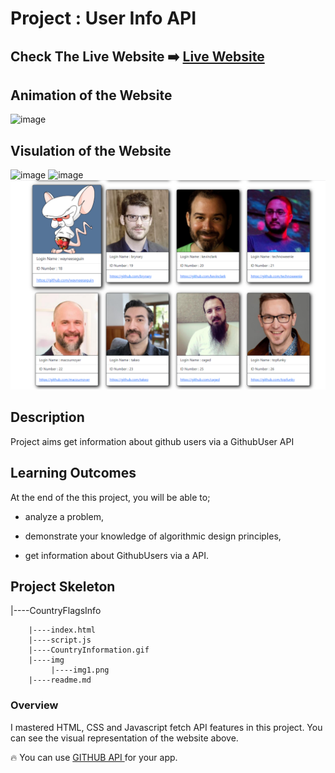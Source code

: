 # Project : User Info API

## Check The Live Website ➡️ [Live Website](https://skycooper.github.io/UsersInfoAPI/)

## Animation of the Website

![image](./CountryInformation.gif)

## Visulation of the Website

![image](https://user-images.githubusercontent.com/106506769/194232673-27613c60-2384-47ee-90db-8c6322c49a5e.png)
![image](https://user-images.githubusercontent.com/106506769/194232860-3a6deeb2-a037-421d-99cb-6abb6f7d19d9.png)
![image](./img/img1.png)

## Description

Project aims get information about github users via a GithubUser API

## Learning Outcomes

At the end of the this project, you will be able to;

- analyze a problem,

- demonstrate your knowledge of algorithmic design principles,

- get information about GithubUsers via a API.


## Project Skeleton 

|----CountryFlagsInfo

        |----index.html  
        |----script.js
        |----CountryInformation.gif
        |----img
             |----img1.png
        |----readme.md 
        
  

### Overview
I mastered HTML, CSS and Javascript fetch API features in this project. You can see the visual representation of the website above.

🔥 You can use [GITHUB API ](https://api.github.com/users) for your app. 

